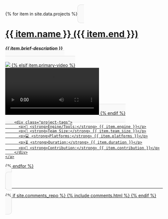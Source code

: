 ﻿---
layout: page
title: 
description: Various projects created over the years
---

<div class="project-grid">
  {% for item in site.data.projects %}
    <a href="{{ item.itch }}" class="project-card" style="border: 1px solid #ddd; padding: 20px; border-radius: 10px; background-color: #f9f9f9;">
      <h1><strong>{{ item.name }} ({{ item.end }})</strong></h1>
      <h4><em>{{ item.brief-description }}</em></h4>
        {% if item.primary-image %}
            <br><img class="project-media" src="../img/{{ item.primary-image }}">
        {% elsif item.primary-video %}
            <br><video class="project-media" controls>
              <source src="../img/{{ item.primary-video }}" type="video/mp4">
            </video>
        {% endif %}

        <div class="project-tags">
          <p>🔧 <strong>Engine/Tools:</strong> {{ item.engine }}</p>
          <p>👥 <strong>Team Size:</strong> {{ item.team_size }}</p>
          <p>💻 <strong>Platforms:</strong> {{ item.platforms }}</p>
          <p>⏳ <strong>Duration:</strong> {{ item.duration }}</p>
          <p>🧠 <strong>Contribution:</strong> {{ item.contribution }}</p>
        </div>
    </a>
  {% endfor %}
</div>

----

{% if site.comments_repo %}
{% include comments.html %}
{% endif %}
